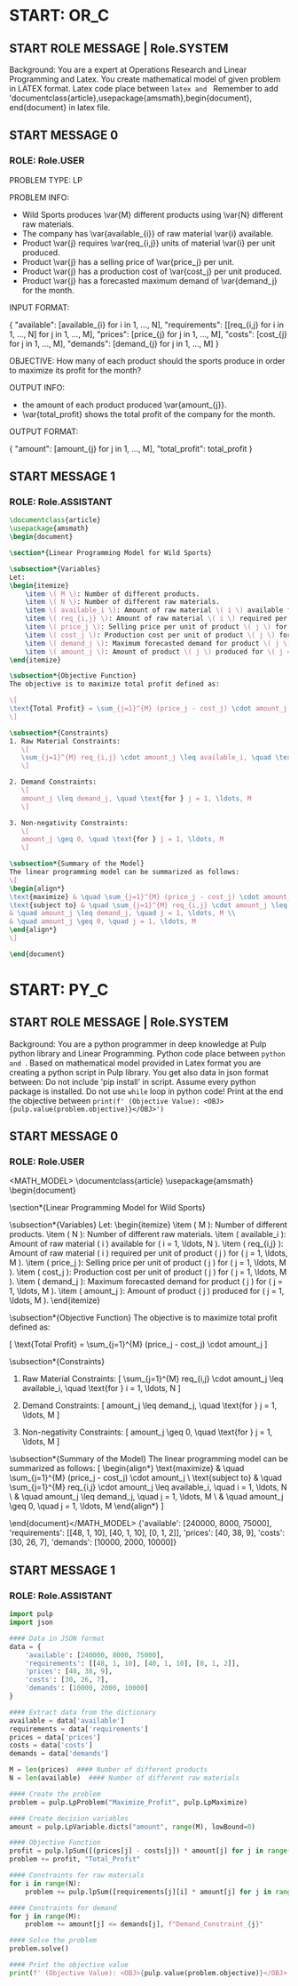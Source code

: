 # START: OR_C 
## START ROLE MESSAGE | Role.SYSTEM 
Background: You are a expert at Operations Research and Linear Programming and Latex. You create mathematical model of given problem in LATEX format. Latex code place between ```latex and ``` Remember to add 'documentclass{article},usepackage{amsmath},begin{document}, end{document} in latex file. 
## START MESSAGE 0 
### ROLE: Role.USER
<DESCRIPTION>
PROBLEM TYPE: LP

PROBLEM INFO:

- Wild Sports produces \var{M} different products using \var{N} different raw materials.
- The company has \var{available_{i}} of raw material \var{i} available.
- Product \var{j} requires \var{req_{i,j}} units of material \var{i} per unit produced.
- Product \var{j} has a selling price of \var{price_j} per unit.
- Product \var{j} has a production cost of \var{cost_j} per unit produced.
- Product \var{j} has a forecasted maximum demand of \var{demand_j} for the month.

INPUT FORMAT: 

{
    "available": [available_{i} for i in 1, ..., N],
    "requirements": [[req_{i,j} for i in 1, ..., N] for j in 1, ..., M],
    "prices": [price_{j} for j in 1, ..., M],
    "costs": [cost_{j} for j in 1, ..., M],
    "demands": [demand_{j} for j in 1, ..., M]
}

OBJECTIVE: How many of each product should the sports produce in order to maximize its profit for the month?

OUTPUT INFO:

- the amount of each product produced \var{amount_{j}}.
- \var{total_profit} shows the total profit of the company for the month.

OUTPUT FORMAT:

{
    "amount": [amount_{j} for j in 1, ..., M],
    "total_profit": total_profit
}

</DESCRIPTION>


## START MESSAGE 1 
### ROLE: Role.ASSISTANT
```latex
\documentclass{article}
\usepackage{amsmath}
\begin{document}

\section*{Linear Programming Model for Wild Sports}

\subsection*{Variables}
Let:
\begin{itemize}
    \item \( M \): Number of different products.
    \item \( N \): Number of different raw materials.
    \item \( available_i \): Amount of raw material \( i \) available for \( i = 1, \ldots, N \).
    \item \( req_{i,j} \): Amount of raw material \( i \) required per unit of product \( j \) for \( j = 1, \ldots, M \).
    \item \( price_j \): Selling price per unit of product \( j \) for \( j = 1, \ldots, M \).
    \item \( cost_j \): Production cost per unit of product \( j \) for \( j = 1, \ldots, M \).
    \item \( demand_j \): Maximum forecasted demand for product \( j \) for \( j = 1, \ldots, M \).
    \item \( amount_j \): Amount of product \( j \) produced for \( j = 1, \ldots, M \).
\end{itemize}

\subsection*{Objective Function}
The objective is to maximize total profit defined as:

\[
\text{Total Profit} = \sum_{j=1}^{M} (price_j - cost_j) \cdot amount_j
\]

\subsection*{Constraints}
1. Raw Material Constraints:
   \[
   \sum_{j=1}^{M} req_{i,j} \cdot amount_j \leq available_i, \quad \text{for } i = 1, \ldots, N
   \]

2. Demand Constraints:
   \[
   amount_j \leq demand_j, \quad \text{for } j = 1, \ldots, M
   \]

3. Non-negativity Constraints:
   \[
   amount_j \geq 0, \quad \text{for } j = 1, \ldots, M
   \]

\subsection*{Summary of the Model}
The linear programming model can be summarized as follows:
\[
\begin{align*}
\text{maximize} & \quad \sum_{j=1}^{M} (price_j - cost_j) \cdot amount_j \\
\text{subject to} & \quad \sum_{j=1}^{M} req_{i,j} \cdot amount_j \leq available_i, \quad i = 1, \ldots, N \\
& \quad amount_j \leq demand_j, \quad j = 1, \ldots, M \\
& \quad amount_j \geq 0, \quad j = 1, \ldots, M
\end{align*}
\]

\end{document}
```

# START: PY_C 
## START ROLE MESSAGE | Role.SYSTEM 
Background: You are a python programmer in deep knowledge at Pulp python library and Linear Programming. Python code place between ```python and ```. Based on mathematical model provided in Latex format you are creating a python script in Pulp library. You get also data in json format between: <DATA></DATA> Do not include 'pip install' in script. Assume every python package is installed. Do not use `while` loop in python code! Print at the end the objective between <OBJ></OBJ> `print(f' (Objective Value): <OBJ>{pulp.value(problem.objective)}</OBJ>')` 
## START MESSAGE 0 
### ROLE: Role.USER
<MATH_MODEL>
\documentclass{article}
\usepackage{amsmath}
\begin{document}

\section*{Linear Programming Model for Wild Sports}

\subsection*{Variables}
Let:
\begin{itemize}
    \item \( M \): Number of different products.
    \item \( N \): Number of different raw materials.
    \item \( available_i \): Amount of raw material \( i \) available for \( i = 1, \ldots, N \).
    \item \( req_{i,j} \): Amount of raw material \( i \) required per unit of product \( j \) for \( j = 1, \ldots, M \).
    \item \( price_j \): Selling price per unit of product \( j \) for \( j = 1, \ldots, M \).
    \item \( cost_j \): Production cost per unit of product \( j \) for \( j = 1, \ldots, M \).
    \item \( demand_j \): Maximum forecasted demand for product \( j \) for \( j = 1, \ldots, M \).
    \item \( amount_j \): Amount of product \( j \) produced for \( j = 1, \ldots, M \).
\end{itemize}

\subsection*{Objective Function}
The objective is to maximize total profit defined as:

\[
\text{Total Profit} = \sum_{j=1}^{M} (price_j - cost_j) \cdot amount_j
\]

\subsection*{Constraints}
1. Raw Material Constraints:
   \[
   \sum_{j=1}^{M} req_{i,j} \cdot amount_j \leq available_i, \quad \text{for } i = 1, \ldots, N
   \]

2. Demand Constraints:
   \[
   amount_j \leq demand_j, \quad \text{for } j = 1, \ldots, M
   \]

3. Non-negativity Constraints:
   \[
   amount_j \geq 0, \quad \text{for } j = 1, \ldots, M
   \]

\subsection*{Summary of the Model}
The linear programming model can be summarized as follows:
\[
\begin{align*}
\text{maximize} & \quad \sum_{j=1}^{M} (price_j - cost_j) \cdot amount_j \\
\text{subject to} & \quad \sum_{j=1}^{M} req_{i,j} \cdot amount_j \leq available_i, \quad i = 1, \ldots, N \\
& \quad amount_j \leq demand_j, \quad j = 1, \ldots, M \\
& \quad amount_j \geq 0, \quad j = 1, \ldots, M
\end{align*}
\]

\end{document}</MATH_MODEL>
<DATA>
{'available': [240000, 8000, 75000], 'requirements': [[48, 1, 10], [40, 1, 10], [0, 1, 2]], 'prices': [40, 38, 9], 'costs': [30, 26, 7], 'demands': [10000, 2000, 10000]}</DATA>


## START MESSAGE 1 
### ROLE: Role.ASSISTANT
```python
import pulp
import json

#### Data in JSON format
data = {
    'available': [240000, 8000, 75000],
    'requirements': [[48, 1, 10], [40, 1, 10], [0, 1, 2]],
    'prices': [40, 38, 9],
    'costs': [30, 26, 7],
    'demands': [10000, 2000, 10000]
}

#### Extract data from the dictionary
available = data['available']
requirements = data['requirements']
prices = data['prices']
costs = data['costs']
demands = data['demands']

M = len(prices)  #### Number of different products
N = len(available)  #### Number of different raw materials

#### Create the problem
problem = pulp.LpProblem("Maximize_Profit", pulp.LpMaximize)

#### Create decision variables
amount = pulp.LpVariable.dicts("amount", range(M), lowBound=0)

#### Objective Function
profit = pulp.lpSum([(prices[j] - costs[j]) * amount[j] for j in range(M)])
problem += profit, "Total_Profit"

#### Constraints for raw materials
for i in range(N):
    problem += pulp.lpSum([requirements[j][i] * amount[j] for j in range(M)]) <= available[i], f"Raw_Material_Constraint_{i}"

#### Constraints for demand
for j in range(M):
    problem += amount[j] <= demands[j], f"Demand_Constraint_{j}"

#### Solve the problem
problem.solve()

#### Print the objective value
print(f' (Objective Value): <OBJ>{pulp.value(problem.objective)}</OBJ>')
```

